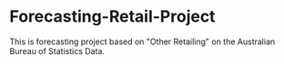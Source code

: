 # Forecasting-Retail-Project

This is forecasting project based on "Other Retailing" on the Australian Bureau of Statistics Data.
